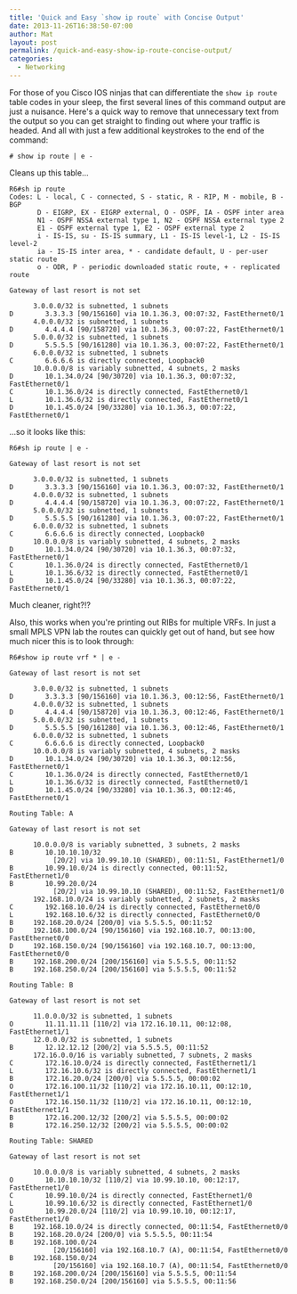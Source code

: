 ```yaml
---
title: 'Quick and Easy `show ip route` with Concise Output'
date: 2013-11-26T16:38:50-07:00
author: Mat
layout: post
permalink: /quick-and-easy-show-ip-route-concise-output/
categories:
  - Networking
---
```

For those of you Cisco IOS ninjas that can differentiate the `show ip route` table codes in your sleep, the first several lines of this command output are just a nuisance. Here's a quick way to remove that unnecessary text from the output so you can get straight to finding out where your traffic is headed. And all with just a few additional keystrokes to the end of the command:

`# show ip route | e -`

Cleans up this table...

    R6#sh ip route
    Codes: L - local, C - connected, S - static, R - RIP, M - mobile, B - BGP
           D - EIGRP, EX - EIGRP external, O - OSPF, IA - OSPF inter area 
           N1 - OSPF NSSA external type 1, N2 - OSPF NSSA external type 2
           E1 - OSPF external type 1, E2 - OSPF external type 2
           i - IS-IS, su - IS-IS summary, L1 - IS-IS level-1, L2 - IS-IS level-2
           ia - IS-IS inter area, * - candidate default, U - per-user static route
           o - ODR, P - periodic downloaded static route, + - replicated route
    
    Gateway of last resort is not set
    
          3.0.0.0/32 is subnetted, 1 subnets
    D        3.3.3.3 [90/156160] via 10.1.36.3, 00:07:32, FastEthernet0/1
          4.0.0.0/32 is subnetted, 1 subnets
    D        4.4.4.4 [90/158720] via 10.1.36.3, 00:07:22, FastEthernet0/1
          5.0.0.0/32 is subnetted, 1 subnets
    D        5.5.5.5 [90/161280] via 10.1.36.3, 00:07:22, FastEthernet0/1
          6.0.0.0/32 is subnetted, 1 subnets
    C        6.6.6.6 is directly connected, Loopback0
          10.0.0.0/8 is variably subnetted, 4 subnets, 2 masks
    D        10.1.34.0/24 [90/30720] via 10.1.36.3, 00:07:32, FastEthernet0/1
    C        10.1.36.0/24 is directly connected, FastEthernet0/1
    L        10.1.36.6/32 is directly connected, FastEthernet0/1
    D        10.1.45.0/24 [90/33280] via 10.1.36.3, 00:07:22, FastEthernet0/1

...so it looks like this:

    R6#sh ip route | e -
    
    Gateway of last resort is not set
    
          3.0.0.0/32 is subnetted, 1 subnets
    D        3.3.3.3 [90/156160] via 10.1.36.3, 00:07:32, FastEthernet0/1
          4.0.0.0/32 is subnetted, 1 subnets
    D        4.4.4.4 [90/158720] via 10.1.36.3, 00:07:22, FastEthernet0/1
          5.0.0.0/32 is subnetted, 1 subnets
    D        5.5.5.5 [90/161280] via 10.1.36.3, 00:07:22, FastEthernet0/1
          6.0.0.0/32 is subnetted, 1 subnets
    C        6.6.6.6 is directly connected, Loopback0
          10.0.0.0/8 is variably subnetted, 4 subnets, 2 masks
    D        10.1.34.0/24 [90/30720] via 10.1.36.3, 00:07:32, FastEthernet0/1
    C        10.1.36.0/24 is directly connected, FastEthernet0/1
    L        10.1.36.6/32 is directly connected, FastEthernet0/1
    D        10.1.45.0/24 [90/33280] via 10.1.36.3, 00:07:22, FastEthernet0/1

Much cleaner, right?!?

Also, this works when you're printing out RIBs for multiple VRFs. In just a small MPLS VPN lab the routes can quickly get out of hand, but see how much nicer this is to look through:

    R6#show ip route vrf * | e -
    
    Gateway of last resort is not set
    
          3.0.0.0/32 is subnetted, 1 subnets
    D        3.3.3.3 [90/156160] via 10.1.36.3, 00:12:56, FastEthernet0/1
          4.0.0.0/32 is subnetted, 1 subnets
    D        4.4.4.4 [90/158720] via 10.1.36.3, 00:12:46, FastEthernet0/1
          5.0.0.0/32 is subnetted, 1 subnets
    D        5.5.5.5 [90/161280] via 10.1.36.3, 00:12:46, FastEthernet0/1
          6.0.0.0/32 is subnetted, 1 subnets
    C        6.6.6.6 is directly connected, Loopback0
          10.0.0.0/8 is variably subnetted, 4 subnets, 2 masks
    D        10.1.34.0/24 [90/30720] via 10.1.36.3, 00:12:56, FastEthernet0/1
    C        10.1.36.0/24 is directly connected, FastEthernet0/1
    L        10.1.36.6/32 is directly connected, FastEthernet0/1
    D        10.1.45.0/24 [90/33280] via 10.1.36.3, 00:12:46, FastEthernet0/1
    
    Routing Table: A
    
    Gateway of last resort is not set
    
          10.0.0.0/8 is variably subnetted, 3 subnets, 2 masks
    B        10.10.10.10/32 
               [20/2] via 10.99.10.10 (SHARED), 00:11:51, FastEthernet1/0
    B        10.99.10.0/24 is directly connected, 00:11:52, FastEthernet1/0
    B        10.99.20.0/24 
               [20/2] via 10.99.10.10 (SHARED), 00:11:52, FastEthernet1/0
          192.168.10.0/24 is variably subnetted, 2 subnets, 2 masks
    C        192.168.10.0/24 is directly connected, FastEthernet0/0
    L        192.168.10.6/32 is directly connected, FastEthernet0/0
    B     192.168.20.0/24 [200/0] via 5.5.5.5, 00:11:52
    D     192.168.100.0/24 [90/156160] via 192.168.10.7, 00:13:00, FastEthernet0/0
    D     192.168.150.0/24 [90/156160] via 192.168.10.7, 00:13:00, FastEthernet0/0
    B     192.168.200.0/24 [200/156160] via 5.5.5.5, 00:11:52
    B     192.168.250.0/24 [200/156160] via 5.5.5.5, 00:11:52
    
    Routing Table: B
    
    Gateway of last resort is not set
    
          11.0.0.0/32 is subnetted, 1 subnets
    O        11.11.11.11 [110/2] via 172.16.10.11, 00:12:08, FastEthernet1/1
          12.0.0.0/32 is subnetted, 1 subnets
    B        12.12.12.12 [200/2] via 5.5.5.5, 00:11:52
          172.16.0.0/16 is variably subnetted, 7 subnets, 2 masks
    C        172.16.10.0/24 is directly connected, FastEthernet1/1
    L        172.16.10.6/32 is directly connected, FastEthernet1/1
    B        172.16.20.0/24 [200/0] via 5.5.5.5, 00:00:02
    O        172.16.100.11/32 [110/2] via 172.16.10.11, 00:12:10, FastEthernet1/1
    O        172.16.150.11/32 [110/2] via 172.16.10.11, 00:12:10, FastEthernet1/1
    B        172.16.200.12/32 [200/2] via 5.5.5.5, 00:00:02
    B        172.16.250.12/32 [200/2] via 5.5.5.5, 00:00:02
    
    Routing Table: SHARED
    
    Gateway of last resort is not set
    
          10.0.0.0/8 is variably subnetted, 4 subnets, 2 masks
    O        10.10.10.10/32 [110/2] via 10.99.10.10, 00:12:17, FastEthernet1/0
    C        10.99.10.0/24 is directly connected, FastEthernet1/0
    L        10.99.10.6/32 is directly connected, FastEthernet1/0
    O        10.99.20.0/24 [110/2] via 10.99.10.10, 00:12:17, FastEthernet1/0
    B     192.168.10.0/24 is directly connected, 00:11:54, FastEthernet0/0
    B     192.168.20.0/24 [200/0] via 5.5.5.5, 00:11:54
    B     192.168.100.0/24 
               [20/156160] via 192.168.10.7 (A), 00:11:54, FastEthernet0/0
    B     192.168.150.0/24 
               [20/156160] via 192.168.10.7 (A), 00:11:54, FastEthernet0/0
    B     192.168.200.0/24 [200/156160] via 5.5.5.5, 00:11:54
    B     192.168.250.0/24 [200/156160] via 5.5.5.5, 00:11:56